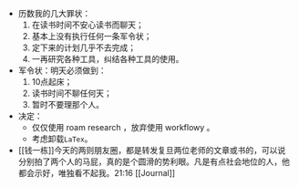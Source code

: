 - 历数我的几大罪状：
    1. 在读书时间不安心读书而聊天；
    2. 基本上没有执行任何一条军令状；
    3. 定下来的计划几乎不去完成；
    4. 一再研究各种工具，纠结各种工具的使用。
- 军令状：明天必须做到：
    1. 10点起床；
    2. 读书时间不聊任何天；
    3. 暂时不要理那个人。
- 决定：
    - 仅仅使用 roam research ，放弃使用 workflowy 。
    - 考虑卸载`LaTex`。
- [[钱一栋]]今天的两则朋友圈，都是转发复旦两位老师的文章或书的，可以说分别拍了两个人的马屁，真的是个圆滑的势利眼。凡是有点社会地位的人，他都会示好，唯独看不起我。21:16  [[Journal]]
